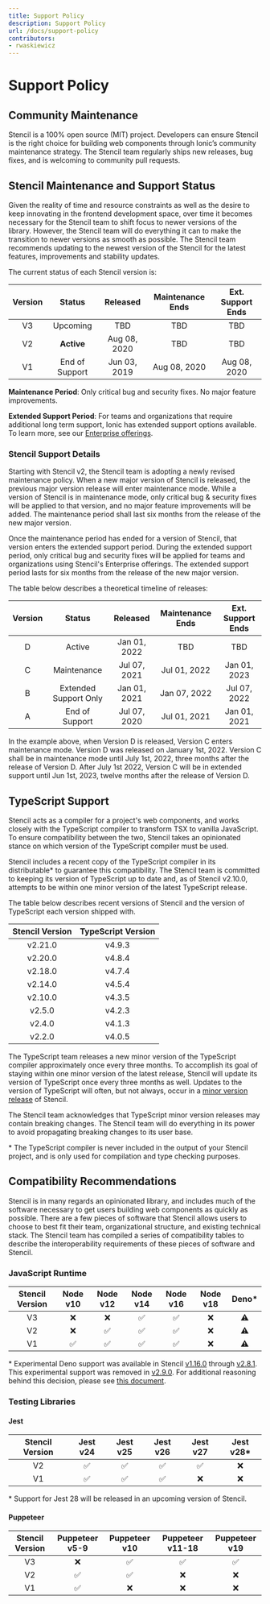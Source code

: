 ```yaml
---
title: Support Policy
description: Support Policy
url: /docs/support-policy
contributors:
- rwaskiewicz
---
```


# Support Policy

## Community Maintenance

Stencil is a 100% open source (MIT) project. Developers can ensure Stencil is the right choice for building web
components through Ionic’s community maintenance strategy. The Stencil team regularly ships new releases, bug fixes, and
is welcoming to community pull requests.

## Stencil Maintenance and Support Status

Given the reality of time and resource constraints as well as the desire to keep innovating in the frontend development
space, over time it becomes necessary for the Stencil team to shift focus to newer versions of the library. However, the
Stencil team will do everything it can to make the transition to newer versions as smooth as possible. The Stencil team
recommends updating to the newest version of the Stencil for the latest features, improvements and stability updates.

The current status of each Stencil version is:

| Version |     Status     |   Released   | Maintenance Ends | Ext. Support Ends |
|:-------:|:--------------:|:------------:|:----------------:|:-----------------:|
|   V3    |    Upcoming    |     TBD      |       TBD        |        TBD        |
|   V2    |   **Active**   | Aug 08, 2020 |       TBD        |        TBD        |
|   V1    | End of Support | Jun 03, 2019 |   Aug 08, 2020   |   Aug 08, 2020    |

**Maintenance Period**: Only critical bug and security fixes. No major feature improvements.

**Extended Support Period**: For teams and organizations that require additional long term support, Ionic has extended 
support options available. To learn more, see our
[Enterprise offerings](https://ionicframework.com/sales?product_of_interest=Design%20Systems).

### Stencil Support Details

Starting with Stencil v2, the Stencil team is adopting a newly revised maintenance policy. When a new major version of
Stencil is released, the previous major version release will enter maintenance mode. While a version of Stencil is in
maintenance mode, only critical bug & security fixes will be applied to that version, and no major feature improvements
will be added. The maintenance period shall last six months from the release of the new major version.

Once the maintenance period has ended for a version of Stencil, that version enters the extended support period. During
the extended support period, only critical bug and security fixes will be applied for teams and organizations using
Stencil's Enterprise offerings. The extended support period lasts for six months from the release of the new major 
version.

The table below describes a theoretical timeline of releases:

| Version |        Status         |   Released   | Maintenance Ends | Ext. Support Ends |
|:-------:|:---------------------:|:------------:|:----------------:|:-----------------:|
|    D    |        Active         | Jan 01, 2022 |       TBD        |        TBD        |
|    C    |      Maintenance      | Jul 07, 2021 |   Jul 01, 2022   |   Jan 01, 2023    |
|    B    | Extended Support Only | Jan 01, 2021 |   Jan 07, 2022   |   Jul 07, 2022    |
|    A    |    End of Support     | Jul 07, 2020 |   Jul 01, 2021   |   Jan 01, 2021    |

In the example above, when Version D is released, Version C enters maintenance mode. Version D was released on January
1st, 2022. Version C shall be in maintenance mode until July 1st, 2022, three months after the release of Version D.
After July 1st 2022, Version C will be in extended support until Jun 1st, 2023, twelve months after the release of
Version D.

## TypeScript Support

Stencil acts as a compiler for a project's web components, and works closely with the TypeScript compiler to transform
TSX to vanilla JavaScript. To ensure compatibility between the two, Stencil takes an opinionated stance on which version
of the TypeScript compiler must be used.

Stencil includes a recent copy of the TypeScript compiler in its distributable* to guarantee this compatibility. 
The Stencil team is committed to keeping its version of TypeScript up to date and, as of Stencil v2.10.0, attempts to be
within one minor version of the latest TypeScript release.

The table below describes recent versions of Stencil and the version of TypeScript each version shipped with.

| Stencil Version | TypeScript Version |
|:---------------:|:------------------:|
|     v2.21.0     |       v4.9.3       |
|     v2.20.0     |       v4.8.4       |
|     v2.18.0     |       v4.7.4       |
|     v2.14.0     |       v4.5.4       |
|     v2.10.0     |       v4.3.5       |
|     v2.5.0      |       v4.2.3       |
|     v2.4.0      |       v4.1.3       |
|     v2.2.0      |       v4.0.5       |

The TypeScript team releases a new minor version of the TypeScript compiler approximately once every three months. To
accomplish its goal of staying within one minor version of the latest release, Stencil will update its version of
TypeScript once every three months as well. Updates to the version of TypeScript will often, but not always, occur in a
[minor version release](/docs/versioning#minor-release) of Stencil.

The Stencil team acknowledges that TypeScript minor version releases may contain breaking changes. The Stencil team will
do everything in its power to avoid propagating breaking changes to its user base.

\* The TypeScript compiler is never included in the output of your Stencil project, and is only used for compilation 
and type checking purposes.

## Compatibility Recommendations

Stencil is in many regards an opinionated library, and includes much of the software necessary to get users building web
components as quickly as possible. There are a few pieces of software that Stencil allows users to choose to best fit
their team, organizational structure, and existing technical stack. The Stencil team has compiled a series of
compatibility tables to describe the interoperability requirements of these pieces of software and Stencil.

### JavaScript Runtime

| Stencil Version | Node v10 | Node v12 | Node v14 | Node v16 | Node v18 |  Deno*  |
|:---------------:|:--------:|:--------:|:--------:|:--------:|:--------:|:-------:|
|       V3        | &#10060; | &#10060; | &#9989;  | &#9989;  | &#10060; | &#9888; |
|       V2        | &#10060; | &#9989;  | &#9989;  | &#9989;  | &#10060; | &#9888; |
|       V1        | &#9989;  | &#9989;  | &#9989;  | &#9989;  | &#10060; | &#9888; |

\* Experimental Deno support was available in Stencil
[v1.16.0](https://github.com/ionic-team/stencil/releases/tag/v1.16.0) through
[v2.8.1](https://github.com/ionic-team/stencil/releases/tag/v2.8.1). This experimental support was removed in 
[v2.9.0](https://github.com/ionic-team/stencil/releases/tag/v2.9.0). For additional reasoning behind this decision, 
please see [this document](https://github.com/ionic-team/stencil/blob/main/docs/adr/0013-deno-removal.md).

### Testing Libraries

#### Jest

| Stencil Version | Jest v24 | Jest v25 | Jest v26 | Jest v27 | Jest v28* |
|:---------------:|:--------:|:--------:|:--------:|:--------:|:---------:|
|       V2        | &#9989;  | &#9989;  | &#9989;  | &#9989;  | &#10060;  |
|       V1        | &#9989;  | &#9989;  | &#9989;  | &#10060; | &#10060;  |

\* Support for Jest 28 will be released in an upcoming version of Stencil.

#### Puppeteer

| Stencil Version | Puppeteer v5-9 | Puppeteer v10 | Puppeteer v11-18 | Puppeteer v19 |
|:---------------:|:--------------:|:-------------:|:----------------:|:-------------:|
|       V3        |    &#10060;    |    &#9989;    |     &#9989;      |    &#9989;    |
|       V2        |    &#9989;     |    &#9989;    |     &#10060;     |   &#10060;    |
|       V1        |    &#9989;     |   &#10060;    |     &#10060;     |   &#10060;    |

